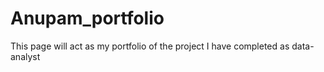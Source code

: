 # Anupam_portfolio
This page will act as my portfolio of the project I have completed as data-analyst

